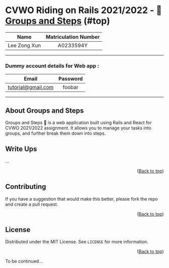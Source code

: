 # CVWO Riding on Rails 2021/2022 - 📝 [Groups and Steps](https://cvwo-groups-and-steps.netlify.app/) (#top)

|     Name     | Matriculation Number |
| :----------: | :------------------: |
| Lee Zong Xun |      A0233594Y       |

---

### Dummy account details for Web app :

|       Email        | Password |
| :----------------: | :------: |
| tutorial@gmail.com |  foobar  |

---

## About **Groups and Steps**

Groups and Steps 📝 is a web application built using Rails and React for CVWO 2021/2022 assignment. It allows you to manage your tasks into groups, and further break them down into steps.

## Write Ups

...

<p align="right">(<a href="#top">Back to top</a>)</p>

## Contributing

If you have a suggestion that would make this better, please fork the repo and create a pull request.

<p align="right">(<a href="#top">Back to top</a>)</p>

<!-- LICENSE -->

## License

Distributed under the MIT License. See `LICENSE` for more information.

<p align="right">(<a href="#top">Back to top</a>)</p>

To be continued...
